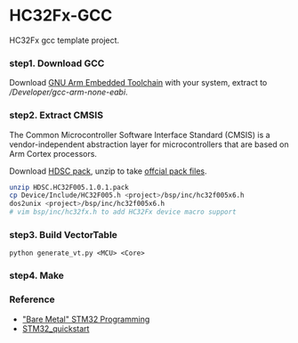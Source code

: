 # HC32Fx-GCC
HC32Fx gcc template project.


### step1. Download GCC
Download [GNU Arm Embedded Toolchain](https://launchpad.net/gcc-arm-embedded/+download) with your system, extract to */Developer/gcc-arm-none-eabi*.


### step2. Extract CMSIS
The Common Microcontroller Software Interface Standard (CMSIS) is a vendor-independent abstraction layer for microcontrollers that are based on Arm Cortex processors. 

Download [HDSC pack](https://developer.arm.com/embedded/cmsis/cmsis-packs/devices), unzip to take [offcial pack files](https://github.com/hdscmcu/pack).

```bash
unzip HDSC.HC32F005.1.0.1.pack
cp Device/Include/HC32F005.h <project>/bsp/inc/hc32f005x6.h
dos2unix <project>/bsp/inc/hc32f005x6.h
# vim bsp/inc/hc32fx.h to add HC32Fx device macro support
```

### step3. Build VectorTable
`python generate_vt.py <MCU> <Core> `


### step4. Make


### Reference
* ["Bare Metal" STM32 Programming](https://vivonomicon.com/2018/04/02/bare-metal-stm32-programming-part-1-hello-arm/)
* [STM32_quickstart](https://github.com/WRansohoff/STM32_quickstart)
